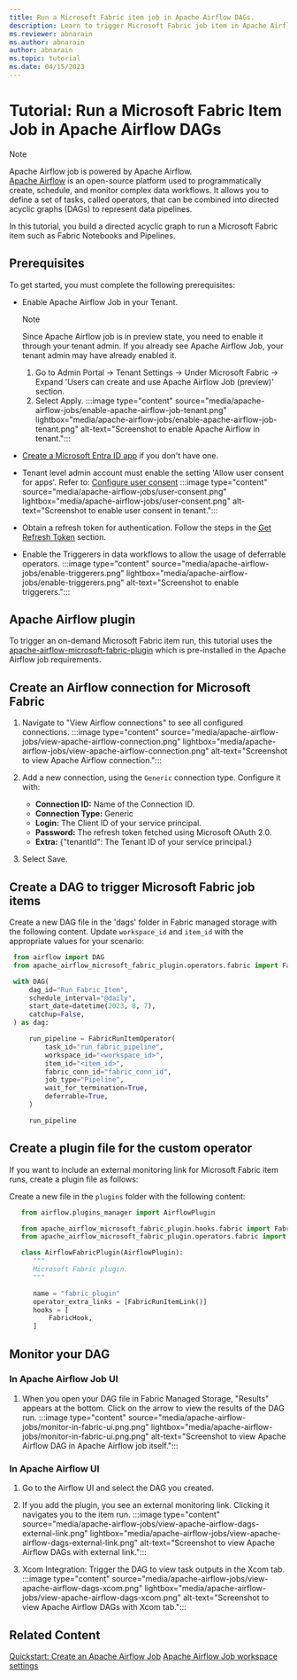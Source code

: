 ```yaml
---
title: Run a Microsoft Fabric item job in Apache Airflow DAGs.
description: Learn to trigger Microsoft Fabric job item in Apache Airflow DAGs.
ms.reviewer: abnarain
ms.author: abnarain
author: abnarain
ms.topic: tutorial
ms.date: 04/15/2023
---
```


# Tutorial: Run a Microsoft Fabric Item Job in Apache Airflow DAGs

> [!NOTE]
> Apache Airflow job is powered by Apache Airflow. </br> [Apache Airflow](https://airflow.apache.org/) is an open-source platform used to programmatically create, schedule, and monitor complex data workflows. It allows you to define a set of tasks, called operators, that can be combined into directed acyclic graphs (DAGs) to represent data pipelines.

In this tutorial, you build a directed acyclic graph to run a Microsoft Fabric item such as Fabric Notebooks and Pipelines.

## Prerequisites

To get started, you must complete the following prerequisites:

- Enable Apache Airflow Job in your Tenant.

  > [!NOTE]
  > Since Apache Airflow job is in preview state, you need to enable it through your tenant admin. If you already see Apache Airflow Job, your tenant admin may have already enabled it.

  1. Go to Admin Portal -> Tenant Settings -> Under Microsoft Fabric -> Expand 'Users can create and use Apache Airflow Job (preview)' section.
  2. Select Apply.
     :::image type="content" source="media/apache-airflow-jobs/enable-apache-airflow-job-tenant.png" lightbox="media/apache-airflow-jobs/enable-apache-airflow-job-tenant.png" alt-text="Screenshot to enable Apache Airflow in tenant.":::

- [Create a Microsoft Entra ID app](/azure/active-directory/develop/quickstart-register-app) if you don't have one.

- Tenant level admin account must enable the setting 'Allow user consent for apps'. Refer to: [Configure user consent](/entra/identity/enterprise-apps/configure-user-consent?pivots=portal)
  :::image type="content" source="media/apache-airflow-jobs/user-consent.png" lightbox="media/apache-airflow-jobs/user-consent.png" alt-text="Screenshot to enable user consent in tenant.":::

- Obtain a refresh token for authentication. Follow the steps in the [Get Refresh Token](/entra/identity-platform/v2-oauth2-auth-code-flow#refresh-the-access-token) section.

- Enable the Triggerers in data workflows to allow the usage of deferrable operators.
   :::image type="content" source="media/apache-airflow-jobs/enable-triggerers.png" lightbox="media/apache-airflow-jobs/enable-triggerers.png" alt-text="Screenshot to enable triggerers.":::

## Apache Airflow plugin

To trigger an on-demand Microsoft Fabric item run, this tutorial uses the [apache-airflow-microsoft-fabric-plugin](https://pypi.org/project/apache-airflow-microsoft-fabric-plugin/) which is pre-installed in the Apache Airflow job requirements.

## Create an Airflow connection for Microsoft Fabric

1. Navigate to "View Airflow connections" to see all configured connections.
   :::image type="content" source="media/apache-airflow-jobs/view-apache-airflow-connection.png" lightbox="media/apache-airflow-jobs/view-apache-airflow-connection.png" alt-text="Screenshot to view Apache Airflow connection.":::

2. Add a new connection, using the `Generic` connection type. Configure it with:

   - <strong>Connection ID:</strong> Name of the Connection ID.
   - <strong>Connection Type:</strong> Generic
   - <strong>Login:</strong> The Client ID of your service principal.
   - <strong>Password:</strong> The refresh token fetched using Microsoft OAuth 2.0.
   - <strong>Extra:</strong> {"tenantId": The Tenant ID of your service principal.}

3. Select Save.

## Create a DAG to trigger Microsoft Fabric job items

Create a new DAG file in the 'dags' folder in Fabric managed storage with the following content. Update `workspace_id` and `item_id` with the appropriate values for your scenario:

```python
 from airflow import DAG
 from apache_airflow_microsoft_fabric_plugin.operators.fabric import FabricRunItemOperator

 with DAG(
     dag_id="Run_Fabric_Item",
     schedule_interval="@daily",
     start_date=datetime(2023, 8, 7),
     catchup=False,
 ) as dag:

     run_pipeline = FabricRunItemOperator(
         task_id="run_fabric_pipeline",
         workspace_id="<workspace_id>",
         item_id="<item_id>",
         fabric_conn_id="fabric_conn_id",
         job_type="Pipeline",
         wait_for_termination=True,
         deferrable=True,
     )

     run_pipeline
```

## Create a plugin file for the custom operator

If you want to include an external monitoring link for Microsoft Fabric item runs, create a plugin file as follows:

Create a new file in the `plugins` folder with the following content:

```python
   from airflow.plugins_manager import AirflowPlugin

   from apache_airflow_microsoft_fabric_plugin.hooks.fabric import FabricHook
   from apache_airflow_microsoft_fabric_plugin.operators.fabric import FabricRunItemLink

   class AirflowFabricPlugin(AirflowPlugin):
      """
      Microsoft Fabric plugin.
      """

      name = "fabric_plugin"
      operator_extra_links = [FabricRunItemLink()]
      hooks = [
          FabricHook,
      ]
```

## Monitor your DAG

### In Apache Airflow Job UI

1. When you open your DAG file in Fabric Managed Storage, "Results" appears at the bottom. Click on the arrow to view the results of the DAG run.
   :::image type="content" source="media/apache-airflow-jobs/monitor-in-fabric-ui.png.png" lightbox="media/apache-airflow-jobs/monitor-in-fabric-ui.png.png" alt-text="Screenshot to view Apache Airflow DAG in Apache Airflow job itself.":::

### In Apache Airflow UI

1. Go to the Airflow UI and select the DAG you created.

2. If you add the plugin, you see an external monitoring link. Clicking it navigates you to the item run.
   :::image type="content" source="media/apache-airflow-jobs/view-apache-airflow-dags-external-link.png" lightbox="media/apache-airflow-jobs/view-apache-airflow-dags-external-link.png" alt-text="Screenshot to view Apache Airflow DAGs with external link.":::

3. Xcom Integration: Trigger the DAG to view task outputs in the Xcom tab.
   :::image type="content" source="media/apache-airflow-jobs/view-apache-airflow-dags-xcom.png" lightbox="media/apache-airflow-jobs/view-apache-airflow-dags-xcom.png" alt-text="Screenshot to view Apache Airflow DAGs with Xcom tab.":::

## Related Content

[Quickstart: Create an Apache Airflow Job](../data-factory/create-apache-airflow-jobs.md)
[Apache Airflow Job workspace settings](../data-factory/apache-airflow-jobs-workspace-settings.md)
